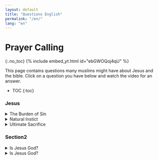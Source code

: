 ```yaml
---
layout: default
title: "Questions English"
permalink: "/en/"
lang: "en"
---
```



# Prayer Calling
{:.no_toc}
{% include embed_yt.html id="ebGWOQoj4qU" %}

This page contains questions many muslims might have about Jesus and the bible. Click on a question you have below and watch the video for an answer.

* TOC
{:toc}

### Jesus

<details>
    <summary>The Burden of Sin</summary>
    {% include embed_yt.html id="7IVT6nTOJv8" %}
</details>

<details>
    <summary>Natural Instict</summary>
    {% include embed_yt.html id="We_PRqSWo6o" %}
    
</details>
<details>
    <summary>Ultimate Sacrifice</summary>
    {% include embed_yt.html id="i0hMxKm7YqE" %}

</details>

### Section2

<details>
    <summary>Is Jesus God?</summary>
    Test
</details>
<details>
    <summary>Is Jesus God?</summary>
    Test
</details>
